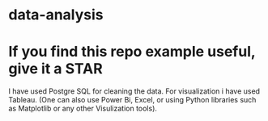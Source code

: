 # data-analysis

# If you find this repo example useful, give it a STAR

I have used Postgre SQL for cleaning the data. 
For visualization i have used Tableau. (One can also use Power Bi, Excel, or using Python libraries such as Matplotlib or any other Visulization tools).  
